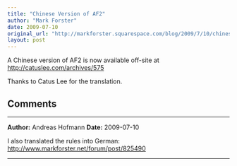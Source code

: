 ```yaml
---
title: "Chinese Version of AF2"
author: "Mark Forster"
date: 2009-07-10
original_url: "http://markforster.squarespace.com/blog/2009/7/10/chinese-version-of-af2.html"
layout: post
---
```


A Chinese version of AF2 is now available off-site at http://catuslee.com/archives/575

Thanks to Catus Lee for the translation.


## Comments

---

**Author:** Andreas Hofmann
**Date:** 2009-07-10

I also translated the rules into German: <http://www.markforster.net/forum/post/825490>

---
